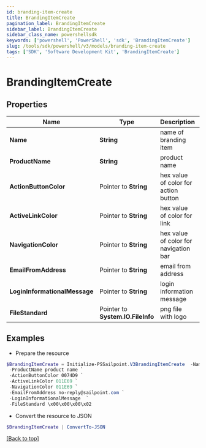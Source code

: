 ```yaml
---
id: branding-item-create
title: BrandingItemCreate
pagination_label: BrandingItemCreate
sidebar_label: BrandingItemCreate
sidebar_class_name: powershellsdk
keywords: ['powershell', 'PowerShell', 'sdk', 'BrandingItemCreate'] 
slug: /tools/sdk/powershell/v3/models/branding-item-create
tags: ['SDK', 'Software Development Kit', 'BrandingItemCreate']
---
```



# BrandingItemCreate

## Properties

Name | Type | Description | Notes
------------ | ------------- | ------------- | -------------
**Name** |  **String** | name of branding item | [required]
**ProductName** |  **String** | product name | [required]
**ActionButtonColor** |  Pointer to **String** | hex value of color for action button | [optional] 
**ActiveLinkColor** |  Pointer to **String** | hex value of color for link | [optional] 
**NavigationColor** |  Pointer to **String** | hex value of color for navigation bar | [optional] 
**EmailFromAddress** |  Pointer to **String** | email from address | [optional] 
**LoginInformationalMessage** |  Pointer to **String** | login information message | [optional] 
**FileStandard** |  Pointer to **System.IO.FileInfo** | png file with logo | [optional] 

## Examples

- Prepare the resource
```powershell
$BrandingItemCreate = Initialize-PSSailpoint.V3BrandingItemCreate  -Name custom-branding-item `
 -ProductName product name `
 -ActionButtonColor 0074D9 `
 -ActiveLinkColor 011E69 `
 -NavigationColor 011E69 `
 -EmailFromAddress no-reply@sailpoint.com `
 -LoginInformationalMessage  `
 -FileStandard \x00\x00\x00\x02
```

- Convert the resource to JSON
```powershell
$BrandingItemCreate | ConvertTo-JSON
```


[[Back to top]](#) 

